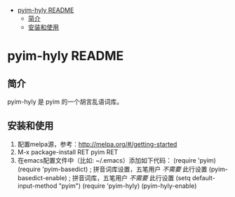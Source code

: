 - [pyim-hyly README](#orgd680463)
  - [简介](#orgd08e8ad)
  - [安装和使用](#org1ee99e2)


<a id="orgd680463"></a>

# pyim-hyly README


<a id="orgd08e8ad"></a>

## 简介

pyim-hyly 是 pyim 的一个胡言乱语词库。


<a id="org1ee99e2"></a>

## 安装和使用

1.  配置melpa源，参考：<http://melpa.org/#/getting-started>
2.  M-x package-install RET pyim RET
3.  在emacs配置文件中（比如: ~/.emacs）添加如下代码：
	(require 'pyim)
	(require 'pyim-basedict) ; 拼音词库设置，五笔用户 *不需要* 此行设置
	(pyim-basedict-enable)   ; 拼音词库，五笔用户 *不需要* 此行设置
	(setq default-input-method "pyim")
    (require 'pyim-hyly)
    (pyim-hyly-enable)

